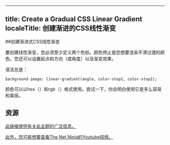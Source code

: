  ---
 title: Create a Gradual CSS Linear Gradient
 localeTitle: 创建渐进的CSS线性渐变
---
##创建渐进式CSS线性渐变

要创建线性渐变，您必须至少定义两个色标。颜色停止是您想要渲染平滑过渡的颜色。您还可以设置起点和方向（或角度）以及渐变效果。

语法总是：
```
background-image: linear-gradient(angle, color-stop1, color-stop2); 
```

颜色可以以hex（）和rgb（）格式使用。尝试一下，你会明白使用它是多么容易和美丽。

## 资源

[此链接提供有关此主题的广泛信息。](https://www.w3schools.com/css/css3_gradients.asp)

[此外，您可能想要查看The Net Ninja的Youtube视频。](https://www.youtube.com/watch?v=wTk4Wuckd0U)